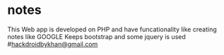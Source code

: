 # notes
This Web app is developed on PHP and have funcationality like creating notes like GOOGLE Keeps
bootstrap and some jquery is used 
#hackdroidbykhan@gmail.com

